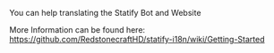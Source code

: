 You can help translating the Statify Bot and Website

More Information can be found here: https://github.com/RedstonecraftHD/statify-i18n/wiki/Getting-Started

